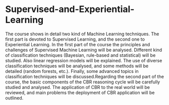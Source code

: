 # Supervised-and-Experiential-Learning

The course shows in detail two kind of Machine Learning techniques. The first part is devoted to Supervised Learning, and the second one to Experiential Learning. In the first part of the course the principles and challenges of Supervised Machine Learning will be analysed. Different kind of classification techniques (Bayesian, rule-based and statistical) will be studied. Also linear regression models will be explained. The use of diverse classification techniques will be analysed, and some methods will be detailed (random forests, etc.). Finally, some advanced topics in classification techniques will be discussed.Regarding the second part of the course, the basic components of the CBR reasoning cycle will be carefully studied and analysed. The application of CBR to the real world will be reviewed, and main problems the deployment of CBR application will be outlined.
